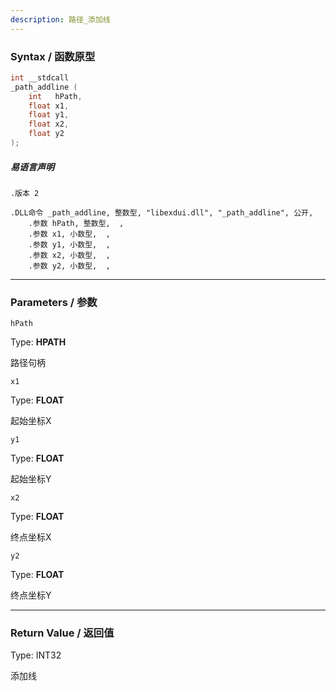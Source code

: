 ```yaml
---
description: 路径_添加线
---
```


### Syntax / 函数原型

```C++
int __stdcall 
_path_addline (
    int   hPath,
    float x1,
    float y1,
    float x2,
    float y2
);
```

##### 易语言声明

```Elang
.版本 2

.DLL命令 _path_addline, 整数型, "libexdui.dll", "_path_addline", 公开, 
    .参数 hPath, 整数型,  , 
    .参数 x1, 小数型,  , 
    .参数 y1, 小数型,  , 
    .参数 x2, 小数型,  , 
    .参数 y2, 小数型,  , 
```

---

### Parameters / 参数

`hPath`

Type: **HPATH**

路径句柄

`x1`

Type: **FLOAT**

起始坐标X

`y1`

Type: **FLOAT**

起始坐标Y

`x2`

Type: **FLOAT**

终点坐标X

`y2`

Type: **FLOAT**

终点坐标Y

---

### Return Value / 返回值

Type: INT32

添加线
